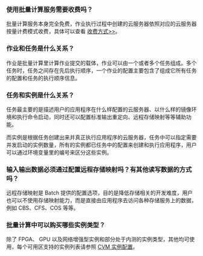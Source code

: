### 使用批量计算服务需要收费吗？
批量计算服务本身完全免费，作业执行过程中创建的云服务器依照对应的云服务器按量计费模式收费，具体可以查看 [收费方式>>](https://cloud.tencent.com/document/product/599/10447)。

### 作业和任务是什么关系？

作业是批量计算里计算作业提交的载体，作业可以由一个或者多个任务组成。多个任务时，任务之间存在先后执行顺序，一个作业的配置主要包含了组成它所有任务的配置和任务的执行顺序信息。

### 任务和实例是什么关系？

任务最主要的是描述用户的应用程序在什么样配置的云服务器、以什么样的镜像环境和执行命令启动，同时还可以配置标准输出重定向、远程存储映射等等辅助功能。

而实例是根据任务创建出来并真正执行应用程序的云服务器，任务中可以指定需要并发启动的实例数量，所有的实例都已任务中的配置来创建和执行应用程序，用户可以通过环境变量里的编号来区分这些实例。

### 输入输出数据必须通过配置远程存储映射吗？有其他读写数据的方式吗？

远程存储映射是 Batch 提供的配置选项，目的是降低存储相关的开发难度，用户也可以不使用存储映射能力，而是直接由应用程序去访问各种存储服务上的数据，例如 CBS、CFS、COS 等等。

### 批量计算中可以购买哪些实例类型？

除了 FPGA、 GPU 以及网络增强型实例和部分处于内测的实例类型，其他均可使用，每个可用区支持的实例列表请参照 [CVM 实例配置](https://cloud.tencent.com/document/product/213/2177)。
